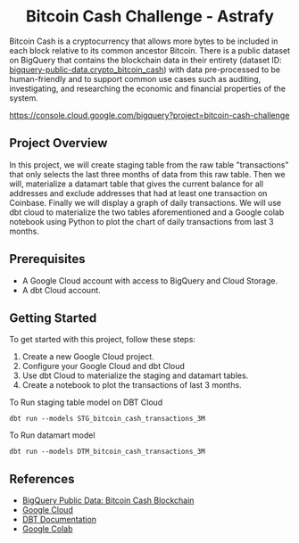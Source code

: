 <h1 align=center> Bitcoin Cash Challenge - Astrafy</h1>

Bitcoin Cash is a cryptocurrency that allows more bytes to be included in each block relative to its common ancestor Bitcoin. 
There is a public dataset on BigQuery that contains the blockchain data in their entirety (dataset ID: <a href="https://console.cloud.google.com/marketplace/product/bitcoin-cash/crypto-bitcoin-cash">bigquery-public-data.crypto_bitcoin_cash</a>) with data pre-processed to be human-friendly and to support common use cases such as auditing, investigating, and researching the economic and financial properties of the system.


https://console.cloud.google.com/bigquery?project=bitcoin-cash-challenge

<h2>Project Overview</h2>

In this project, we will create  staging table from the raw table "transactions" that only selects the last three months of data from this raw table. 
Then we will, materialize a datamart table that gives the current balance for all addresses and exclude addresses that had at least one transaction on Coinbase.
Finally we will display a graph of daily transactions. 
We will use dbt cloud to materialize the two tables aforementioned and a Google colab notebook using Python to plot the chart of daily transactions from last 3 months. 


<h2>Prerequisites</h2>

- A Google Cloud account with access to BigQuery and Cloud Storage.
- A dbt Cloud account.


<h2>Getting Started</h2>

To get started with this project, follow these steps:

1. Create a new Google Cloud project.
2. Configure your Google Cloud and dbt Cloud
3. Use dbt Cloud to materialize the staging and datamart tables.
4. Create a notebook to plot the transactions of last 3 months.

To Run staging table model on DBT Cloud
```
dbt run --models STG_bitcoin_cash_transactions_3M
```

To Run datamart model
```
dbt run --models DTM_bitcoin_cash_transactions_3M
```

<h2>References</h2>

<ul>
  <li><a href="https://console.cloud.google.com/marketplace/product/bitcoin-cash/crypto-bitcoin-cash">BigQuery 
      Public Data: Bitcoin Cash Blockchain</a></li>
  <li><a href="https://cloud.google.com/">Google Cloud</a></li>
  <li><a href="https://docs.getdbt.com/">DBT Documentation</a></li>
  <li><a href="https://colab.research.google.com/notebooks/intro.ipynb">Google Colab</a></li>
</ul>
